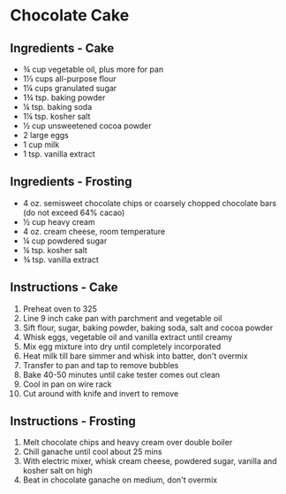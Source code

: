 # Chocolate Cake

## Ingredients - Cake
* ¾ cup vegetable oil, plus more for pan
* 1⅓ cups all-purpose flour
* 1¼ cups granulated sugar
* 1¾ tsp. baking powder
* ¼ tsp. baking soda
* 1¼ tsp. kosher salt
* ½ cup unsweetened cocoa powder
* 2 large eggs
* 1 cup milk
* 1 tsp. vanilla extract

## Ingredients - Frosting
* 4 oz. semisweet chocolate chips or coarsely chopped chocolate bars (do not exceed 64% cacao)
* ½ cup heavy cream
* 4 oz. cream cheese, room temperature
* ¼ cup powdered sugar
* ¼ tsp. kosher salt
* ¾ tsp. vanilla extract

## Instructions - Cake

1. Preheat oven to 325
1. Line 9 inch cake pan with parchment and vegetable oil
1. Sift flour, sugar, baking powder, baking soda, salt and cocoa powder
1. Whisk eggs, vegetable oil and vanilla extract until creamy
1. Mix egg mixture into dry until completely incorporated
1. Heat milk till bare simmer and whisk into batter, don't overmix
1. Transfer to pan and tap to remove bubbles
1. Bake 40-50 minutes until cake tester comes out clean
1. Cool in pan on wire rack
1. Cut around with knife and invert to remove

## Instructions - Frosting
1. Melt chocolate chips and heavy cream over double boiler
1. Chill ganache until cool about 25 mins
1. With electric mixer, whisk cream cheese, powdered sugar, vanilla and kosher salt on high
1. Beat in chocolate ganache on medium, don't overmix